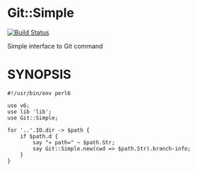 # Git::Simple
[![Build Status](https://travis-ci.org/7ojo/perl6-git-simple.svg?branch=master)](https://travis-ci.org/7ojo/perl6-git-simple)

Simple interface to Git command

# SYNOPSIS

    #!/usr/bin/env perl6

    use v6;
    use lib 'lib';
    use Git::Simple;

    for '..'.IO.dir -> $path {
        if $path.d {
            say "» path=" ~ $path.Str;
            say Git::Simple.new(cwd => $path.Str).branch-info;
        }
    }

